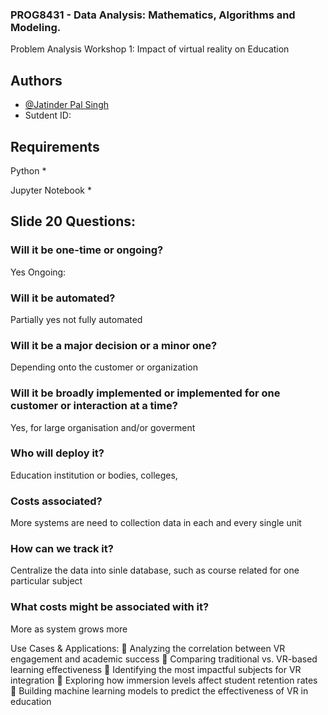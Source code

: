 
### PROG8431 - Data Analysis: Mathematics, Algorithms and Modeling.
Problem Analysis Workshop 1: Impact of virtual reality on Education

## Authors

- [@Jatinder Pal Singh](https://github.com/jatinder3762/-PROG8431-DAMAM-A1)
- Sutdent ID: 


## Requirements 
Python *

Jupyter Notebook *

## Slide 20 Questions:

### Will it be one-time or ongoing?
Yes Ongoing: 
### Will it be automated?
Partially yes not fully automated

### Will it be a major decision or a minor one?
Depending onto the customer or organization 

### Will it be broadly implemented or implemented for one customer or interaction at a time?
Yes, for large organisation and/or goverment 

### Who will deploy it?
Education institution or bodies, colleges, 

### Costs associated?
More systems are need to collection data in each and every single unit

### How can we track it?
Centralize the data into sinle database, such as course related for one particular subject

### What costs might be associated with it?
More as system grows more

 

Use Cases & Applications:
🔹 Analyzing the correlation between VR engagement and academic success
🔹 Comparing traditional vs. VR-based learning effectiveness
🔹 Identifying the most impactful subjects for VR integration
🔹 Exploring how immersion levels affect student retention rates
🔹 Building machine learning models to predict the effectiveness of VR in education